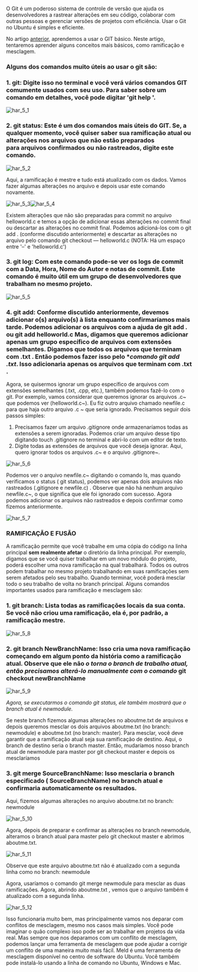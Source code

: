 O Git é um poderoso sistema de controle de versão que ajuda os desenvolvedores a rastrear alterações em seu código, colaborar com outras pessoas e gerenciar versões de projetos com eficiência. Usar o Git no Ubuntu é simples e eficiente.

No artigo [anterior](https://www.geeksforgeeks.org/how-to-install-configure-and-use-git-on-ubuntu/), aprendemos a usar o GIT básico. Neste artigo, tentaremos aprender alguns conceitos mais básicos, como ramificação e mesclagem.

### Alguns dos comandos muito úteis ao usar o git são:

### **1. git:** Digite isso no terminal e você verá vários comandos GIT comumente usados com seu uso. Para saber sobre um comando em detalhes, você pode digitar 'git help <command>'.

![har_5_1](https://media.geeksforgeeks.org/wp-content/cdn-uploads/har_5_1.png)

### **2. git status:** Este é um dos comandos mais úteis do GIT. Se, a qualquer momento, você quiser saber sua ramificação atual ou alterações nos arquivos que não estão preparados para **arquivos confirmados ou não rastreados**, digite este comando.

![har_5_2](https://media.geeksforgeeks.org/wp-content/cdn-uploads/har_5_2.png)

Aqui, a ramificação é mestre e tudo está atualizado com os dados. Vamos fazer algumas alterações no arquivo e depois usar este comando novamente.

![har_5_3](https://media.geeksforgeeks.org/wp-content/cdn-uploads/har_5_3.png)![har_5_4](https://media.geeksforgeeks.org/wp-content/cdn-uploads/har_5_4.png)

Existem alterações que não são preparadas para commit no arquivo helloworld.c e temos a opção de adicionar essas alterações no commit final ou descartar as alterações no commit final. Podemos adicioná-los com o git add . (conforme discutido anteriormente) e descartar as alterações no arquivo pelo comando git checkout — helloworld.c (NOTA: Há um espaço entre '–' e 'helloworld.c')

### **3. git log:** Com este comando pode-se ver os logs de commit com a Data, Hora, Nome do Autor e notas de commit. Este comando é muito útil em um grupo de desenvolvedores que trabalham no mesmo projeto.

![har_5_5](https://media.geeksforgeeks.org/wp-content/cdn-uploads/har_5_5.png)

### **4. git add:** Conforme discutido anteriormente, devemos adicionar o(s) arquivo(s) à lista enquanto confirmaríamos mais tarde. Podemos adicionar os arquivos com a ajuda de git add . ou git add helloworld.c Mas, digamos que queremos adicionar apenas um grupo específico de arquivos com extensões semelhantes. Digamos que todos os arquivos que terminam com .txt . Então podemos fazer isso pelo **comando git add *.txt**. Isso adicionaria apenas os arquivos que terminam com .txt .

Agora, se quisermos ignorar um grupo específico de arquivos com extensões semelhantes (.txt, .cpp, etc.), também podemos fazê-lo com o git. Por exemplo, vamos considerar que queremos ignorar os arquivos .c~ que podemos ver (helloworld.c~). Eu fiz outro arquivo chamado newfile.c para que haja outro arquivo .c ~ que seria ignorado. Precisamos seguir dois passos simples:

1. Precisamos fazer um arquivo .gitignore onde armazenaríamos todas as extensões a serem ignoradas. Podemos criar um arquivo desse tipo digitando touch .gitignore no terminal e abri-lo com um editor de texto.
2. Digite todas as extensões de arquivos que você deseja ignorar. Aqui, quero ignorar todos os arquivos .c~ e o arquivo .gitignore~.

![har_5_6](https://media.geeksforgeeks.org/wp-content/cdn-uploads/har_5_6.png)

Podemos ver o arquivo newfile.c~ digitando o comando ls, mas quando verificamos o status ( git status), podemos ver apenas dois arquivos não rastreados (.gitignore e newfile.c) . Observe que não há nenhum arquivo newfile.c~, o que significa que ele foi ignorado com sucesso. Agora podemos adicionar os arquivos não rastreados e depois confirmar como fizemos anteriormente.

![har_5_7](https://media.geeksforgeeks.org/wp-content/cdn-uploads/har_5_7.png)

### **RAMIFICAÇÃO E FUSÃO**

A ramificação permite que você trabalhe em uma cópia do código na linha principal **sem realmente afetar** o diretório da linha principal. Por exemplo, digamos que se você quiser trabalhar em um novo módulo do projeto, poderá escolher uma nova ramificação na qual trabalhará. Todos os outros podem trabalhar no mesmo projeto trabalhando em suas ramificações sem serem afetados pelo seu trabalho. Quando terminar, você poderá mesclar todo o seu trabalho de volta no branch principal. Alguns comandos importantes usados para ramificação e mesclagem são:

### **1. git branch:** Lista todas as ramificações locais da sua conta. Se você não criou uma ramificação, ela é, por padrão, a ramificação mestre.

![har_5_8](https://media.geeksforgeeks.org/wp-content/cdn-uploads/har_5_8.png)

### **2. git branch NewBranchName:** Isso cria uma nova ramificação começando em algum ponto da história como a ramificação atual. Observe que ele não _o torna o branch de trabalho atual, então precisamos alterá-lo manualmente com o comando_ **git checkout newBranchName**

![har_5_9](https://media.geeksforgeeks.org/wp-content/cdn-uploads/har_5_9.png)

_Agora, se executarmos o comando git status, ele também mostrará que o branch atual é newmodule._  

Se neste branch fizemos algumas alterações no aboutme.txt de arquivos e depois queremos mesclar os dois arquivos aboutme.txt (no branch: newmodule) e aboutme.txt (no branch: master). Para mesclar, você deve garantir que a ramificação atual seja sua ramificação de destino. Aqui, o branch de destino seria o branch master. Então, mudaríamos nosso branch atual de newmodule para master por git checkout master e depois os mesclaríamos

### **3. git merge SourceBranchName:** Isso mesclaria o branch especificado ( SourceBranchName) no branch atual e confirmaria automaticamente os resultados.

Aqui, fizemos algumas alterações no arquivo aboutme.txt no branch: newmodule

![har_5_10](https://media.geeksforgeeks.org/wp-content/cdn-uploads/har_5_10.png)

Agora, depois de preparar e confirmar as alterações no branch newmodule, alteramos o branch atual para master pelo git checkout master e abrimos aboutme.txt.

![har_5_11](https://media.geeksforgeeks.org/wp-content/cdn-uploads/har_5_11.png)

Observe que este arquivo aboutme.txt não é atualizado com a segunda linha como no branch: newmodule

Agora, usaríamos o comando git merge newmodule para mesclar as duas ramificações. Agora, abrindo aboutme.txt , vemos que o arquivo também é atualizado com a segunda linha.

![har_5_12](https://media.geeksforgeeks.org/wp-content/cdn-uploads/har_5_12.png)

Isso funcionaria muito bem, mas principalmente vamos nos deparar com conflitos de mesclagem, mesmo nos casos mais simples. Você pode imaginar o quão complexo isso pode ser ao trabalhar em projetos da vida real. Mas sempre que nos deparamos com um conflito de mesclagem, podemos lançar uma ferramenta de mesclagem que pode ajudar a corrigir um conflito de uma maneira muito mais fácil. Meld é uma ferramenta de mesclagem disponível no centro de software do Ubuntu. Você também pode instalá-lo usando a linha de comando no Ubuntu, Windows e Mac.



